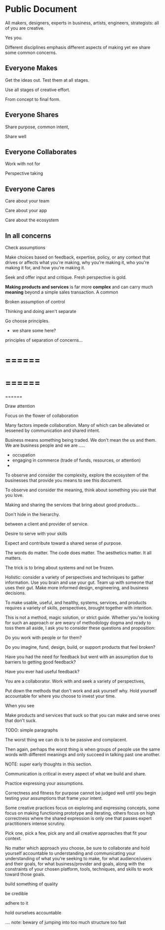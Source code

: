 # Public Document

All makers, designers, experts in business, artists, engineers, strategists: all of you are creative.

Yes you.

Different disciplines emphasis different aspects of making yet we share some common concerns.

## Everyone Makes

Get the ideas out. Test them at all stages.

Use all stages of creative effort.

From concept to final form.

## Everyone Shares

Share purpose, common intent,

Share well

## Everyone Collaborates

Work with not for

Perspective taking

## Everyone Cares

Care about your team

Care about your app

Care about the ecosystem

## In all concerns

Check assumptions

Make choices based on feedback, expertise, policy, or any context that drives or affects what you're making, why you're making it, who you're making it for, and how you're making it.

Seek and offer input and critique. Fresh perspective is gold.

**Making products and services** is far more **complex** and can carry much **meaning** beyond a simple sales transaction. A common

Broken assumption of control


Thinking and doing aren't separate


Go choose principles.

- we share some here?






principles of separation of concerns...

======
======
======
======
======

Draw attention

Focus on the flower of collaboration

Many factors impede collaboration. Many of which can be alleviated or lessened by communication and shared intent.

Business means something being traded. We don't mean the us and them. We are business people and we are .....
- occupation
- engaging in commerce (trade of funds, resources, or attention)
-








To observe and consider the complexity, explore the ecosystem of the businesses that provide you means to see this document.

To observe and consider the meaning, think about something you use that you love.

Making and sharing the services that bring about good products...

Don't hide in the hierarchy.



 between a client and provider of service.



Desire to serve with your skills

Expect and contribute toward a shared sense of purpose.

The words do matter. The code does matter. The aesthetics matter. It all matters.

The trick is to bring about systems and not be frozen.

Holistic: consider a variety of perspectives and techniques to gather information. Use you brain and use your gut. Team up with someone that uses their gut. Make more informed design, engineering, and business decisions.

To make usable, useful, and healthy, systems, services, and products requires a variety of skills, perspectives, brought together with intention.

This is not a method, magic solution, or strict guide. Whether you're looking for such an approach or are weary of methodology dogma and ready to toss them all aside, I ask you to consider these questions and proposition:

Do you work with people or for them?

Do you imagine, fund, design, build, or support products that feel broken?

Have you had the need for feedback but went with an assumption due to barriers to getting good feedback?

Have you ever had useful feedback?

You are a collaborator. Work with and seek a variety of perspectives,

Put down the methods that don't work and ask yourself why. Hold yourself accountable for where you choose to invest your time.

When you see

Make products and services that suck so that you can make and serve ones that don't suck.

TODO: simple paragraphs

The worst thing we can do is to be passive and complacent.

Then again, perhaps the worst thing is when groups of people use the same words with different meanings and only succeed in talking past one another.

NOTE: super early thoughts in this section.

Communication is critical in every aspect of what we build and share.

Practice expressing your assumptions.

Correctness and fitness for purpose cannot be judged well until you begin testing your assumptions that frame your intent.

Some creative practices focus on exploring and expressing concepts, some focus on making functioning prototype and iterating, others focus on high correctness where the shared expression is only one that passes expert practitioners intense scrutiny.

Pick one, pick a few, pick any and all creative approaches that fit your context.

No matter which approach you choose, be sure to collaborate and hold yourself accountable to understanding and communicating your understanding of what you're seeking to make, for what audience/users and their goals, for what business/provider and goals, along with the constraints of your chosen platform, tools, techniques, and skills to work toward those goals.


build something of quality

be credible

adhere to it

hold ourselves accountable

.... note: bewary of jumping into too much structure too fast
